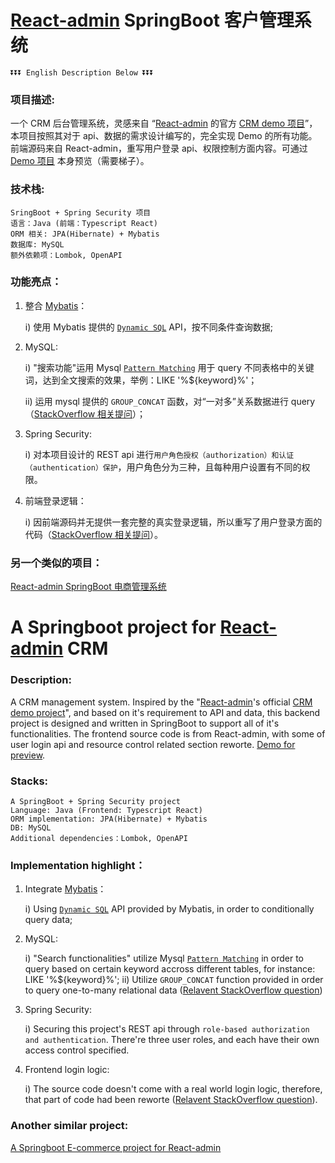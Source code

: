 # [React-admin](https://marmelab.com/react-admin/) SpringBoot 客户管理系统

    ⏬⏬⏬ English Description Below ⏬⏬⏬

### 项目描述:

一个 CRM 后台管理系统，灵感来自 “[React-admin](https://marmelab.com/react-admin/) 的官方 [CRM demo 项目](https://marmelab.com/react-admin-demo/)”，本项目按照其对于 api、数据的需求设计编写的，完全实现 Demo 的所有功能。前端源码来自 React-admin，重写用户登录 api、权限控制方面内容。可通过 [Demo 项目](https://marmelab.com/react-admin-demo/) 本身预览（需要梯子）。

### 技术栈:

    SringBoot + Spring Security 项目
    语言：Java (前端：Typescript React)
    ORM 相关: JPA(Hibernate) + Mybatis
    数据库: MySQL
    额外依赖项：Lombok, OpenAPI

### 功能亮点：

1. 整合 [Mybatis](https://mybatis.org/mybatis-3/index.html)：

   i) 使用 Mybatis 提供的 [`Dynamic SQL`](https://mybatis.org/mybatis-3/dynamic-sql.html#dynamic-sql) API，按不同条件查询数据;

2. MySQL:

   i) "搜索功能"运用 Mysql [`Pattern Matching`](https://dev.mysql.com/doc/refman/8.0/en/pattern-matching.html) 用于 query 不同表格中的关键词，达到全文搜索的效果，举例：LIKE '%${keyword}%'；

   ii) 运用 mysql 提供的 `GROUP_CONCAT` 函数，对“一对多”关系数据进行 query（[StackOverflow 相关提问](https://stackoverflow.com/questions/72455204/mysql-select-distinct-user-with-each-of-their-own-preference)）；

3. Spring Security:

   i) 对本项目设计的 REST api 进行`用户角色授权（authorization）和认证（authentication）保护`，用户角色分为三种，且每种用户设置有不同的权限。

4. 前端登录逻辑：

   i) 因前端源码并无提供一套完整的真实登录逻辑，所以重写了用户登录方面的代码（[StackOverflow 相关提问](https://stackoverflow.com/questions/72637511/react-admin-unable-to-include-credtials-in-dataprovider-with-typescript)）。

### 另一个类似的项目：

[React-admin SpringBoot 电商管理系统](https://github.com/Enfield-Li/React_Admin_SpringBoot_Backend)

# A Springboot project for [React-admin](https://marmelab.com/react-admin/) CRM

### Description:

A CRM management system. Inspired by the "[React-admin](https://marmelab.com/react-admin/)'s official [CRM demo project](https://marmelab.com/react-admin-crm/)", and based on it's requirement to API and data, this backend project is designed and written in SpringBoot to support all of it's functionalities. The frontend source code is from React-admin, with some of user login api and resource control related section reworte. [Demo for preview](https://marmelab.com/react-admin-crm/).

### Stacks:

    A SpringBoot + Spring Security project
    Language: Java (Frontend: Typescript React)
    ORM implementation: JPA(Hibernate) + Mybatis
    DB: MySQL
    Additional dependencies：Lombok, OpenAPI

### Implementation highlight：

1. Integrate [Mybatis](https://mybatis.org/mybatis-3/index.html)：

   i) Using [`Dynamic SQL`](https://mybatis.org/mybatis-3/dynamic-sql.html#dynamic-sql) API provided by Mybatis, in order to conditionally query data;

2. MySQL:

   i) "Search functionalities" utilize Mysql [`Pattern Matching`](https://dev.mysql.com/doc/refman/8.0/en/pattern-matching.html) in order to query based on certain keyword accross different tables, for instance: LIKE '%${keyword}%';
   ii) Utilize `GROUP_CONCAT` function provided in order to query one-to-many relational data ([Relavent StackOverflow question](https://stackoverflow.com/questions/72455204/mysql-select-distinct-user-with-each-of-their-own-preference))

3. Spring Security:

   i) Securing this project's REST api through `role-based authorization and authentication`. There're three user roles, and each have their own access control specified.

4. Frontend login logic:

   i) The source code doesn't come with a real world login logic, therefore, that part of code had been reworte ([Relavent StackOverflow question](https://stackoverflow.com/questions/72637511/react-admin-unable-to-include-credtials-in-dataprovider-with-typescript)).

### Another similar project:

[A Springboot E-commerce project for React-admin](https://github.com/Enfield-Li/React_Admin_SpringBoot_Backend)
